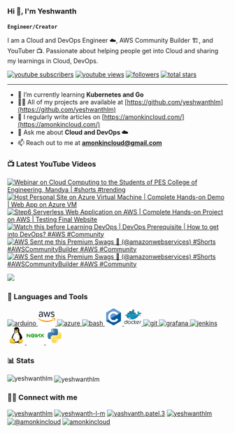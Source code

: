 ### Hi 👋, I'm Yeshwanth

**`Engineer/Creator`**

I am a Cloud and DevOps Engineer ☁️, AWS Community Builder 🏗️, and YouTuber 📺. Passionate about helping people get into Cloud and sharing my learnings in Cloud, DevOps.

   <p align="left">
      <a href="https://www.youtube.com/c/amonkincloud?sub_confirmation=1">
         <img alt="youtube subscribers" title="Subscribe to my YouTube channel" src="https://custom-icon-badges.demolab.com/youtube/channel/subscribers/UCwhERUcuzUCwr8x8mQ8zrcw?color=%23E05D44&label=SUBSCRIBE&logo=video&logoColor=white&style=for-the-badge&labelColor=CE4630"/></a> 
      <a href="https://www.youtube.com/c/amonkincloud">
         <img alt="youtube views" title="YouTube views" src="https://custom-icon-badges.demolab.com/youtube/channel/views/UCwhERUcuzUCwr8x8mQ8zrcw?color=%23E1AD0E&logo=eye&logoColor=white&style=for-the-badge&labelColor=C79600"/></a> 
      <a href="https://github.com/yeshwanthlm?tab=followers">
         <img alt="followers" title="Follow me on Github" src="https://custom-icon-badges.demolab.com/github/followers/yeshwanthlm?color=236ad3&labelColor=1155ba&style=for-the-badge&logo=person-add&label=Follow&logoColor=white"/></a>
      <a href="https://github.com/yeshwanthlm?tab=repositories&sort=stargazers">
         <img alt="total stars" title="Total stars on GitHub" src="https://custom-icon-badges.demolab.com/github/stars/yeshwanthlm?color=55960c&style=for-the-badge&labelColor=488207&logo=star"/></a>
   </p>

---

- 🌱 I’m currently learning **Kubernetes and Go**
- 👨‍💻 All of my projects are available at [https://github.com/yeshwanthlm](https://github.com/yeshwanthlm)
- 📝 I regularly write articles on [https://amonkincloud.com/](https://amonkincloud.com/)
- 💬 Ask me about **Cloud and DevOps ☁️**
- 📫 Reach out to me at **amonkincloud@gmail.com**


### 📺 Latest YouTube Videos

<!-- BEGIN YOUTUBE-CARDS -->
[![Webinar on Cloud Computing to the Students of PES College of Engineering, Mandya | #shorts #trending](https://ytcards.demolab.com/?id=-3i7BHL8-hc&title=Webinar+on+Cloud+Computing+to+the+Students+of+PES+College+of+Engineering%2C+Mandya+%7C+%23shorts+%23trending&lang=en&timestamp=1682911800&background_color=%230d1117&title_color=%23ffffff&stats_color=%23dedede&width=250 "Webinar on Cloud Computing to the Students of PES College of Engineering, Mandya | #shorts #trending")](https://www.youtube.com/watch?v=-3i7BHL8-hc)
[![Host Personal Site on Azure Virtual Machine | Complete Hands-on Demo | Web App on Azure VM](https://ytcards.demolab.com/?id=PVgcjVXkMVw&title=Host+Personal+Site+on+Azure+Virtual+Machine+%7C+Complete+Hands-on+Demo+%7C+Web+App+on+Azure+VM&lang=en&timestamp=1682685012&background_color=%230d1117&title_color=%23ffffff&stats_color=%23dedede&width=250 "Host Personal Site on Azure Virtual Machine | Complete Hands-on Demo | Web App on Azure VM")](https://www.youtube.com/watch?v=PVgcjVXkMVw)
[![Step6 Serverless Web Application on AWS | Complete Hands-on Project on AWS | Testing Final Website](https://ytcards.demolab.com/?id=euZUQDrm9VA&title=Step6+Serverless+Web+Application+on+AWS+%7C+Complete+Hands-on+Project+on+AWS+%7C+Testing+Final+Website&lang=en&timestamp=1682425808&background_color=%230d1117&title_color=%23ffffff&stats_color=%23dedede&width=250 "Step6 Serverless Web Application on AWS | Complete Hands-on Project on AWS | Testing Final Website")](https://www.youtube.com/watch?v=euZUQDrm9VA)
[![Watch this before Learning DevOps | DevOps Prerequisite | How to get into DevOps? #AWS #Community](https://ytcards.demolab.com/?id=c2oxYRwcm6k&title=Watch+this+before+Learning+DevOps+%7C+DevOps+Prerequisite+%7C+How+to+get+into+DevOps%3F+%23AWS+%23Community&lang=en&timestamp=1682339430&background_color=%230d1117&title_color=%23ffffff&stats_color=%23dedede&width=250 "Watch this before Learning DevOps | DevOps Prerequisite | How to get into DevOps? #AWS #Community")](https://www.youtube.com/watch?v=c2oxYRwcm6k)
[![AWS Sent me this Premium Swags 🤩 (@amazonwebservices) #Shorts #AWSCommunityBuilder #AWS #Community](https://ytcards.demolab.com/?id=lGT-nLBvBKI&title=AWS+Sent+me+this+Premium+Swags+%F0%9F%A4%A9+%28%40amazonwebservices%29+%23Shorts+%23AWSCommunityBuilder+%23AWS+%23Community&lang=en&timestamp=1682253032&background_color=%230d1117&title_color=%23ffffff&stats_color=%23dedede&width=250 "AWS Sent me this Premium Swags 🤩 (@amazonwebservices) #Shorts #AWSCommunityBuilder #AWS #Community")](https://www.youtube.com/watch?v=lGT-nLBvBKI)
[![AWS Sent me this Premium Swags 🤩 (@amazonwebservices) #Shorts #AWSCommunityBuilder #AWS #Community](https://ytcards.demolab.com/?id=PxIKfbpIH7Q&title=AWS+Sent+me+this+Premium+Swags+%F0%9F%A4%A9+%28%40amazonwebservices%29+%23Shorts+%23AWSCommunityBuilder+%23AWS+%23Community&lang=en&timestamp=1682137807&background_color=%230d1117&title_color=%23ffffff&stats_color=%23dedede&width=250 "AWS Sent me this Premium Swags 🤩 (@amazonwebservices) #Shorts #AWSCommunityBuilder #AWS #Community")](https://www.youtube.com/watch?v=PxIKfbpIH7Q)
<!-- END YOUTUBE-CARDS -->

[<img src="https://custom-icon-badges.demolab.com/badge/-Subscribe%20For%20More-red?style=for-the-badge&logo=video&logoColor=white"/>](https://www.youtube.com/c/amonkincloud?sub_confirmation=1)

### 🧰 Languages and Tools

<p align="left"> <a href="https://www.arduino.cc/" target="_blank" rel="noreferrer"> <img src="https://cdn.worldvectorlogo.com/logos/arduino-1.svg" alt="arduino" width="40" height="40"/> </a> <a href="https://aws.amazon.com" target="_blank" rel="noreferrer"> <img src="https://raw.githubusercontent.com/devicons/devicon/master/icons/amazonwebservices/amazonwebservices-original-wordmark.svg" alt="aws" width="40" height="40"/> </a> <a href="https://azure.microsoft.com/en-in/" target="_blank" rel="noreferrer"> <img src="https://www.vectorlogo.zone/logos/microsoft_azure/microsoft_azure-icon.svg" alt="azure" width="40" height="40"/> </a> <a href="https://www.gnu.org/software/bash/" target="_blank" rel="noreferrer"> <img src="https://www.vectorlogo.zone/logos/gnu_bash/gnu_bash-icon.svg" alt="bash" width="40" height="40"/> </a> <a href="https://www.cprogramming.com/" target="_blank" rel="noreferrer"> <img src="https://raw.githubusercontent.com/devicons/devicon/master/icons/c/c-original.svg" alt="c" width="40" height="40"/> </a> <a href="https://www.docker.com/" target="_blank" rel="noreferrer"> <img src="https://raw.githubusercontent.com/devicons/devicon/master/icons/docker/docker-original-wordmark.svg" alt="docker" width="40" height="40"/> </a> <a href="https://git-scm.com/" target="_blank" rel="noreferrer"> <img src="https://www.vectorlogo.zone/logos/git-scm/git-scm-icon.svg" alt="git" width="40" height="40"/> </a> <a href="https://grafana.com" target="_blank" rel="noreferrer"> <img src="https://www.vectorlogo.zone/logos/grafana/grafana-icon.svg" alt="grafana" width="40" height="40"/> </a> <a href="https://www.jenkins.io" target="_blank" rel="noreferrer"> <img src="https://www.vectorlogo.zone/logos/jenkins/jenkins-icon.svg" alt="jenkins" width="40" height="40"/> </a> <a href="https://www.linux.org/" target="_blank" rel="noreferrer"> <img src="https://raw.githubusercontent.com/devicons/devicon/master/icons/linux/linux-original.svg" alt="linux" width="40" height="40"/> </a> <a href="https://www.nginx.com" target="_blank" rel="noreferrer"> <img src="https://raw.githubusercontent.com/devicons/devicon/master/icons/nginx/nginx-original.svg" alt="nginx" width="40" height="40"/> </a> <a href="https://www.python.org" target="_blank" rel="noreferrer"> <img src="https://raw.githubusercontent.com/devicons/devicon/master/icons/python/python-original.svg" alt="python" width="40" height="40"/> </a> </p>

### 📊 Stats
<p><img align="left" src="https://github-readme-stats.vercel.app/api/top-langs?username=yeshwanthlm&show_icons=true&locale=en&layout=compact" alt="yeshwanthlm" /></p>

<p>&nbsp;<img align="center" src="https://github-readme-stats.vercel.app/api?username=yeshwanthlm&show_icons=true&locale=en" alt="yeshwanthlm" /></p>

### 🏄‍♂️ Connect with me
   <p align="left">
   <a href="https://dev.to/yeshwanthlm" target="blank"><img align="center" src="https://raw.githubusercontent.com/rahuldkjain/github-profile-readme-generator/master/src/images/icons/Social/devto.svg" alt="yeshwanthlm" height="30" width="40" /></a>
   <a href="https://linkedin.com/in/yeshwanth-l-m" target="blank"><img align="center" src="https://raw.githubusercontent.com/rahuldkjain/github-profile-readme-generator/master/src/images/icons/Social/linked-in-alt.svg" alt="yeshwanth-l-m" height="30" width="40" /></a>
   <a href="https://fb.com/yashvanth.patel.3" target="blank"><img align="center" src="https://raw.githubusercontent.com/rahuldkjain/github-profile-readme-generator/master/src/images/icons/Social/facebook.svg" alt="yashvanth.patel.3" height="30" width="40" /></a>
   <a href="https://instagram.com/yeshwanthlm" target="blank"><img align="center" src="https://raw.githubusercontent.com/rahuldkjain/github-profile-readme-generator/master/src/images/icons/Social/instagram.svg" alt="yeshwanthlm" height="30" width="40" /></a>
   <a href="https://hashnode.com/@amonkincloud" target="blank"><img align="center" src="https://raw.githubusercontent.com/rahuldkjain/github-profile-readme-generator/master/src/images/icons/Social/hashnode.svg" alt="@amonkincloud" height="30" width="40" /></a>
   <a href="https://www.youtube.com/c/amonkincloud" target="blank"><img align="center" src="https://raw.githubusercontent.com/rahuldkjain/github-profile-readme-generator/master/src/images/icons/Social/youtube.svg" alt="amonkincloud" height="30" width="40" /></a>
   </p>
